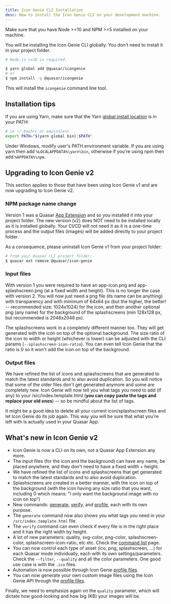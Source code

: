 ```yaml
---
title: Icon Genie CLI Installation
desc: How to install the Icon Genie CLI on your development machine.
---
```


Make sure that you have Node >=10 and NPM >=5 installed on your machine.

You will be installing the Icon Genie CLI globally. You don't need to install it in your project folder.

```bash
# Node.js >=10 is required.

$ yarn global add @quasar/icongenie
# or
$ npm install -g @quasar/icongenie
```

This will install the `icongenie` command line tool.

## Installation tips

If you are using Yarn, make sure that the Yarn [global install location](https://yarnpkg.com/lang/en/docs/cli/global/) is in your PATH:

```bash
# in ~/.bashrc or equivalent
export PATH="$(yarn global bin):$PATH"
```

Under Windows, modify user's PATH environment variable. If you are using yarn then add `%LOCALAPPDATA%\yarn\bin`, otherwise if you're using npm then add `%APPDATA%\npm`.

## Upgrading to Icon Genie v2

This section applies to those that have been using Icon Genie v1 and are now upgrading to Icon Genie v2.

### NPM package name change

Version 1 was a Quasar [App Extension](/app-extensions/introduction) and so you installed it into your project folder. The new version (v2) does NOT need to be installed locally as it is installed globally. Your CI/CD will not need it as it is a one-time process and the output files (images) will be added directly to your project folder.

As a consequence, please uninstall Icon Genie v1 from your project folder:

```bash
# from your Quasar CLI project folder:
$ quasar ext remove @quasar/icon-genie
```

### Input files

With version 1 you were required to have an app-icon.png and app-splashscreen.png (at a fixed width and height). This is no longer the case with version 2. You will now just need a png file (its name can be anything) with transparency and with minimum of 64x64 px (but the higher, the better! -- recommended size: 1024x1024) for the icon, and then another optional png (any name) for the background of the splashscreens (min 128x128 px, but recommended is 2048x2048 px).

The splashscreens work in a completely different manner too. They will get generated with the icon on top of the optional background. The size ratio of the icon to width or height (whichever is lower) can be adjusted with the CLI params (`--splashscreen-icon-ratio`). You can even tell Icon Genie that the ratio is 0 so it won't add the icon on top of the background.

### Output files

We have refined the list of icons and splashscreens that are generated to match the latest standards and to also avoid duplication. So you will notice that some of the older files don't get generated anymore and some are completely new. Icon Genie will now tell you what tags you need to add (if any) to your /src/index.template.html (**you can copy paste the tags and replace your old ones**) -- so be mindful about the list of tags.

It might be a good idea to delete all your current icon/splashscreen files and let Icon Genie do its job again. This way you will be sure that what you're left with is actually used in your Quasar App.

## What's new in Icon Genie v2

* Icon Genie is now a CLI on its own, not a Quasar App Extension any more.
* The input files (for the icon and the background) can have any name, be placed anywhere, and they don't need to have a fixed width + height.
* We have refined the list of icons and splashscreens that get generated to match the latest standards and to also avoid duplication.
* Splashscreens are created in a better manner, with the icon on top of the background (with the icon having any size ratio that you want, including 0 which means: "I only want the background image with no icon on top")
* New commands: [generate](/icongenie/command-list#Generate), [verify](/icongenie/command-list#Verify), and [profile](/icongenie/command-list#Profile), each with its own purpose.
* The `generate` command now also shows you what tags you need in your `/src/index.template.html` file.
* The `verify` command can even check if every file is in the right place and it has the right width by height.
* A lot of new parameters: quality, svg-color, png-color, splashscreen-color, splashscreen-icon-ratio, etc etc. Check the [command list](/icongenie/command-list) page.
* You can now control each type of asset (ico, png, splashscreen, ...) for each Quasar mode individually, each with its own settings/parameters. Check the `--filter`, `--quality` and all the color parameters. One good use case is with the `.ico` files.
* Automation is now possible through Icon Genie [profile files](/icongenie/profile-files).
* You can now generate your own custom image files using the Icon Genie API through the [profile files](/icongenie/profile-files).

Finally, we need to emphasize again on the `quality` parameter, which will dictate how good-looking and how big (KB) your images will be.
